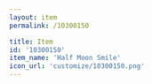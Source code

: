 ```yaml
---
layout: item
permalink: /10300150

title: Item
id: '10300150'
item_name: 'Half Moon Smile'
icon_url: 'customize/10300150.png'
---
```

